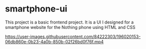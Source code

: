 # smartphone-ui
This project is a basic frontend project. It is a UI I designed for a smartphone website for the Nothing phone using HTML and CSS 

https://user-images.githubusercontent.com/84222303/196020153-06db860e-0b23-4a0b-850b-02f26bd0f76f.mp4

